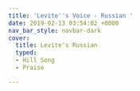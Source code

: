 ```yaml
---
title: 'Levite''s Voice - Russian '
date: 2019-02-13 03:54:02 +0000
nav_bar_style: navbar-dark
cover:
  title: Levite's Russian
  typed:
  - Hill Song
  - Praise

---
```

